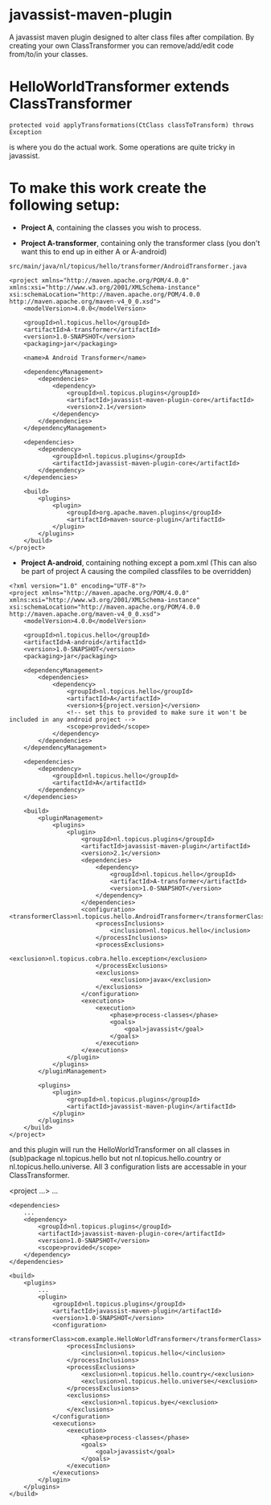 javassist-maven-plugin
======================

A javassist maven plugin designed to alter class files after compilation. By creating your own ClassTransformer you can remove/add/edit code from/to/in your classes.

HelloWorldTransformer extends ClassTransformer
======================

```
protected void applyTransformations(CtClass classToTransform) throws Exception
```
is where you do the actual work. Some operations are quite tricky in javassist.


To make this work create the following setup:
======================

- **Project A**, containing the classes you wish to process.

- **Project A-transformer**, containing only the transformer class (you don't want this to end up in either A or A-android)

`src/main/java/nl/topicus/hello/transformer/AndroidTransformer.java`

```<?xml version="1.0" encoding="UTF-8"?>
<project xmlns="http://maven.apache.org/POM/4.0.0" xmlns:xsi="http://www.w3.org/2001/XMLSchema-instance" xsi:schemaLocation="http://maven.apache.org/POM/4.0.0 http://maven.apache.org/maven-v4_0_0.xsd">
	<modelVersion>4.0.0</modelVersion>

	<groupId>nl.topicus.hello</groupId>
	<artifactId>A-transformer</artifactId>
	<version>1.0-SNAPSHOT</version>
	<packaging>jar</packaging>

	<name>A Android Transformer</name>

	<dependencyManagement>
		<dependencies>
			<dependency>
				<groupId>nl.topicus.plugins</groupId>
				<artifactId>javassist-maven-plugin-core</artifactId>
				<version>2.1</version>
			</dependency>
		</dependencies>
	</dependencyManagement>

	<dependencies>
		<dependency>
			<groupId>nl.topicus.plugins</groupId>
			<artifactId>javassist-maven-plugin-core</artifactId>
		</dependency>
	</dependencies>

	<build>
		<plugins>
			<plugin>
				<groupId>org.apache.maven.plugins</groupId>
				<artifactId>maven-source-plugin</artifactId>
			</plugin>
		</plugins>
	</build>
</project>
```


- **Project A-android**, containing nothing except a pom.xml
(This can also be part of project A causing the compiled classfiles to be overridden)

```
<?xml version="1.0" encoding="UTF-8"?>
<project xmlns="http://maven.apache.org/POM/4.0.0" xmlns:xsi="http://www.w3.org/2001/XMLSchema-instance" xsi:schemaLocation="http://maven.apache.org/POM/4.0.0 http://maven.apache.org/maven-v4_0_0.xsd">
	<modelVersion>4.0.0</modelVersion>

	<groupId>nl.topicus.hello</groupId>
	<artifactId>A-android</artifactId>
	<version>1.0-SNAPSHOT</version>
	<packaging>jar</packaging>

	<dependencyManagement>
		<dependencies>
			<dependency>
				<groupId>nl.topicus.hello</groupId>
				<artifactId>A</artifactId>
				<version>${project.version}</version>
				<!-- set this to provided to make sure it won't be included in any android project -->
				<scope>provided</scope>
			</dependency>
		</dependencies>
	</dependencyManagement>

	<dependencies>
		<dependency>
			<groupId>nl.topicus.hello</groupId>
			<artifactId>A</artifactId>
		</dependency>
	</dependencies>

	<build>
		<pluginManagement>
			<plugins>
				<plugin>
					<groupId>nl.topicus.plugins</groupId>
					<artifactId>javassist-maven-plugin</artifactId>
					<version>2.1</version>
					<dependencies>
						<dependency>
							<groupId>nl.topicus.hello</groupId>
							<artifactId>A-transformer</artifactId>
							<version>1.0-SNAPSHOT</version>
						</dependency>
					</dependencies>
					<configuration>
<transformerClass>nl.topicus.hello.AndroidTransformer</transformerClass>
						<processInclusions>
							<inclusion>nl.topicus.hello</inclusion>
						</processInclusions>
						<processExclusions>
							<exclusion>nl.topicus.cobra.hello.exception</exclusion>
						</processExclusions>
						<exclusions>
							<exclusion>javax</exclusion>
						</exclusions>
					</configuration>
					<executions>
						<execution>
							<phase>process-classes</phase>
							<goals>
								<goal>javassist</goal>
							</goals>
						</execution>
					</executions>
				</plugin>
			</plugins>
		</pluginManagement>

		<plugins>
			<plugin>
				<groupId>nl.topicus.plugins</groupId>
				<artifactId>javassist-maven-plugin</artifactId>
			</plugin>
		</plugins>
	</build>
</project>

```



and this plugin will run the HelloWorldTransformer on all classes in (sub)package nl.topicus.hello but not nl.topicus.hello.country or nl.topicus.hello.universe. All 3 configuration lists are accessable in your ClassTransformer.


<?xml version="1.0" encoding="UTF-8"?>
<project ...>
	...
	
	<dependencies>
		...
		<dependency>
			<groupId>nl.topicus.plugins</groupId>
			<artifactId>javassist-maven-plugin-core</artifactId>
			<version>1.0-SNAPSHOT</version>
			<scope>provided</scope>
		</dependency>
	</dependencies>

	<build>
		<plugins>
			...
			<plugin>
				<groupId>nl.topicus.plugins</groupId>
				<artifactId>javassist-maven-plugin</artifactId>
				<version>1.0-SNAPSHOT</version>
				<configuration>
					<transformerClass>com.example.HelloWorldTransformer</transformerClass>
					<processInclusions>
						<inclusion>nl.topicus.hello</<inclusion>
					</processInclusions>
					<processExclusions>
						<exclusion>nl.topicus.hello.country</<exclusion>
						<exclusion>nl.topicus.hello.universe</<exclusion>
					</processExclusions>
					<exclusions>
						<exclusion>nl.topicus.bye</<exclusion>
					</exclusions>
				</configuration>
				<executions>
					<execution>
						<phase>process-classes</phase>
						<goals>
							<goal>javassist</goal>
						</goals>
					</execution>
				</executions>
			</plugin>
		</plugins>
	</build>
</project>

